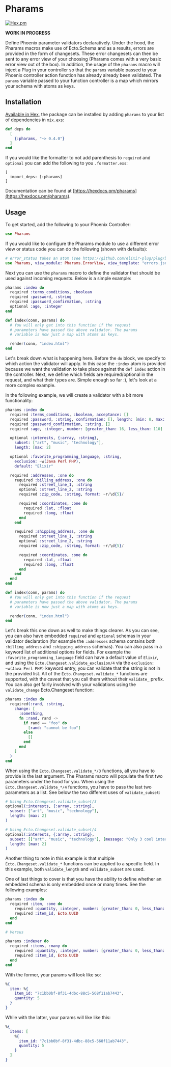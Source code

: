 # Pharams

[![Hex.pm](https://img.shields.io/hexpm/v/pharams.svg)](http://hex.pm/packages/pharams)

**WORK IN PROGRESS**

Define Phoenix parameter validators declaratively. Under the hood, the Pharams macros make use of Ecto.Schema and as a results, errors are provided in the form of changesets. These error changesets can then be sent to any error view of your choosing (Pharams comes with a very basic error view out of the box). In addition, the usage of the `pharams` macro will inject a Plug in your controller so that the `params` variable passed to your Phoenix controller action function has already already been validated. The `params` variable passed to your function controller is a map which mirrors your schema with atoms as keys.

## Installation

[Available in Hex](https://hex.pm/packages/pharams), the package can be installed
by adding `pharams` to your list of dependencies in `mix.exs`:

```elixir
def deps do
  [
    {:pharams, "~> 0.4.0"}
  ]
end
```

If you would like the formatter to not add parenthesis to `required` and `optional` you can add the following to you `.formatter.exs`:

```
[
  import_deps: [:pharams]
]
```

Documentation can be found at [https://hexdocs.pm/pharams](https://hexdocs.pm/pharams).

## Usage

To get started, add the following to your Phoenix Controller:

```elixir
use Pharams
```

If you would like to configure the Pharams module to use a different error view or status code you can do the following (shown with defaults):

```elixir
# error_status takes an atom (see https://github.com/elixir-plug/plug/blob/master/lib/plug/conn/status.ex for full list of supported statuses)
use Pharams, view_module: Pharams.ErrorView, view_template: "errors.json", error_status: :unprocessable_entity
```

Next you can use the `pharams` macro to define the validator that should be used against incoming requests. Below is a simple example:

```elixir
pharams :index do
  required :terms_conditions, :boolean
  required :password, :string
  required :password_confirmation, :string
  optional :age, :integer
end

def index(conn, params) do
  # You will only get into this function if the request
  # parameters have passed the above validator. The params
  # variable is now just a map with atoms as keys.

  render(conn, "index.html")
end
```

Let's break down what is happening here. Before the `do` block, we specify to which action the validator will apply. In this case the `:index` atom is provided because we want the validation to take place against the `def index` action in the controller. Next, we define which fields are required/optional in the request, and what their types are. Simple enough so far :), let's look at a more complex example.

In the following example, we will create a validator with a bit more functionality:

```elixir
pharams :index do
  required :terms_conditions, :boolean, acceptance: []
  required :password, :string, confirmation: [], length: [min: 8, max: 16]
  required :password_confirmation, :string, []
  required :age, :integer, number: [greater_than: 16, less_than: 110]

  optional :interests, {:array, :string},
    subset: ["art", "music", "technology"],
    length: [max: 2]

  optional :favorite_programming_language, :string,
    exclusion: ~w(Java Perl PHP),
    default: "Elixir"

  required :addresses, :one do
    required :billing_address, :one do
      required :street_line_1, :string
      optional :street_line_2, :string
      required :zip_code, :string, format: ~r/\d{5}/

      required :coordinates, :one do
        required :lat, :float
        required :long, :float
      end
    end

    required :shipping_address, :one do
      required :street_line_1, :string
      optional :street_line_2, :string
      required :zip_code, :string, format: ~r/\d{5}/

      required :coordinates, :one do
        required :lat, :float
        required :long, :float
      end
    end
  end
end

def index(conn, params) do
  # You will only get into this function if the request
  # parameters have passed the above validator. The params
  # variable is now just a map with atoms as keys.

  render(conn, "index.html")
end
```

Let's break this one down as well to make things clearer. As you can see, you can also have embedded `required` and `optional` schemas in your validator declaration (for example the `:addresses` schema contains both `:billing_address` and `:shipping_address` schemas). You can also pass in a keyword list of additional options for fields. For example the `:favorite_programming_language` field can have a default value of `Elixir`, and using the `Ecto.Changeset.validate_exclusion/4` via the `exclusion: ~w(Java Perl PHP)` keyword entry, you can validate that the string is not in the provided list. All of the `Ecto.Changeset.validate_*` functions are supported, with the caveat that you call them without their `validate_` prefix. You can also get fairly involved with your validations using the `validate_change` Ecto.Changeset function:

```elixir
pharams :index do
  required(:rand, :string,
    change: [
      :something,
      fn :rand, rand ->
        if rand == "foo" do
          [rand: "cannot be foo"]
        else
          []
        end
      end
    ]
  )
end
```

When using the `Ecto.Changeset.validate_*/3` functions, all you have to provide is the last argument. The Pharams macro will populate the first two parameters under the hood for you. When using the `Ecto.Changeset.validate_*/4` functions, you have to pass the last two parameters as a list. See below the two different uses of `validate_subset`:

```elixir
# Using Ecto.Changeset.validate_subset/3
optional(:interests, {:array, :string},
  subset: ["art", "music", "technology"],
  length: [max: 2]
)

# Using Ecto.Changeset.validate_subset/4
optional(:interests, {:array, :string},
  subset: [["art", "music", "technology"], [message: "Only 3 cool interests to pick from!"]],
  length: [max: 2]
)
```

Another thing to note in this example is that multiple `Ecto.Changeset.validate_*` functions can be applied to a specific field. In this example, both `validate_length` and `validate_subset` are used.

One of last things to cover is that you have the ability to define whether an embedded schema is only embedded once or many times. See the following examples:

```elixir
pharams :index do
  required :item, :one do
    required :quantity, :integer, number: [greater_than: 0, less_than: 100]
    required :item_id, Ecto.UUID
  end
end

# Versus

pharams :indexer do
  required :items, :many do
    required :quantity, :integer, number: [greater_than: 0, less_than: 100]
    required :item_id, Ecto.UUID
  end
end
```

With the former, your params will look like so:

```elixir
%{
  item: %{
    item_id: "7c1bb0bf-8f31-4dbc-88c5-568f11ab7443",
    quantity: 5
  }
}
```

While with the latter, your params will like like this:

```elixir
%{
  items: [
    %{
      item_id: "7c1bb0bf-8f31-4dbc-88c5-568f11ab7443",
      quantity: 5
    }
  ]
}
```
